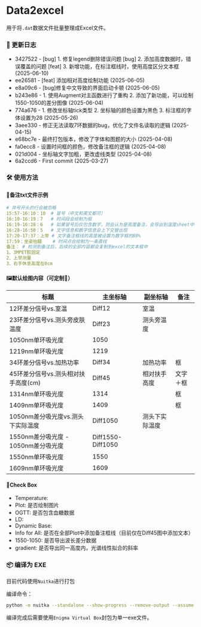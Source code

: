# Data2excel

用于将`.dat`数据文件批量整理成Excel文件。

### 📝 更新日志

* 3427522 - [bug]  1. 修复legend删除错误问题 [bug]  2. 添加高度数据时，错误覆盖的问题 [feat] 3. 新增功能，在标注框线时，使用高度区分文本框 (2025-06-10)
* ee26581 - [feat] 添加相对高度绘制功能 (2025-06-05)
* e8a09c6 - [bug]修复中文导致的界面启动卡顿 (2025-06-05)
* b243e86 - 1. 使用Augment对主函数进行了重构 2. 添加了新功能，可以绘制1550-1050的差分图像 (2025-06-04)
* 774a676 - 1. 修改坐标轴tick类型 2. 坐标轴的颜色设置为黑色 3. 标注框的字体设置为28 (2025-05-26)
* 3aee330 - 修正无法读取7环数据的bug，优化了文件名读取的逻辑 (2025-04-15)
* e68bc7e - 最终打包版本，修改了字体和图题的大小 (2025-04-08)
* fa0ecc8 - 设置时间框的颜色，修改备注框的逻辑 (2025-04-08)
* 021d004 - 坐标轴文字加粗，更改虚线类型 (2025-04-08)
* 6a2ccd6 - First commit (2025-03-27)

### 🛠️ 使用方法

#### 📝备注txt文件示例

```yaml
# 井号开头的行会被忽略
15:57-16:10：10	# 冒号（中文和英文都可）
16:10-16:19：7	# 时间段会绘制为框
16:19-16:28：6	# 如果冒号后仅包含数字，则会认为是高度备注，会导出到温度sheet中
16:28-16:50：5	# 文字信息和数字信息会上下交替出现
17:20-17:37：上举 # 文字备注框线的高度被设置为数字框的80%
17:59：坐姿抬腿	  # 时间点会绘制为一条直线
备注：	# 检测到备注后，后续的全部内容都会复制到excel的文本框中
1、3MPET胶固定
2、上举测量
3、右手休息高度在0cm
```

#### 🖼️默认绘图内容（可定制🫡）

| 标题                                | 主坐标轴          | 副坐标轴       | 备注     |
| ----------------------------------- | ----------------- | -------------- | -------- |
| 12环差分信号vs.室温                 | Diff12            | 室温           |          |
| 23环差分信号vs.测头旁皮肤温度       | Diff23            | 测头旁温度     |          |
| 1050nm单环吸光度                    | 1050              |                |          |
| 1219nm单环吸光度                    | 1219              |                |          |
| 34环差分信号vs.加热功率             | Diff34            | 加热功率       | 框       |
| 45环差分信号vs.测头相对扶手高度(cm) | Diff45            | 相对扶手高度   | 文字＋框 |
| 1314nm单环吸光度                    | 1314              |                | 框       |
| 1409nm单环吸光度                    | 1409              |                | 框       |
| 1050nm差分吸光度vs.测头下实际温度   | Diff1050          | 测头下实际温度 |          |
| 1550nm差分吸光度 - 1050nm差分吸光度 | Diff1550-Diff1050 |                |          |
| 1550nm单环吸光度                    | 1550              |                |          |
| 1609nm单环吸光度                    | 1609              |                |          |



#### 🔘Check Box

- Temperature: 
- Plot: 是否绘制图片
- OGTT: 是否包含血糖数据
- LD: 
- Dynamic Base: 
- Info for All: 是否在全部Plot中添加备注框线（目前仅在Diff45图中添加文本）
- 1550-1050: 是否导出波长差分数据
- gradient: 是否导出同一高度内，光谱线性拟合的斜率

### 📦 编译为 EXE

目前代码使用`Nuitka`进行打包

编译命令：

 ```bash
 python -m nuitka --standalone --show-progress --remove-output --assume-yes-for-downloads --output-dir="D:\build" --main="data2excel.py" --windows-icon-from-ico="favicon01.ico" --enable-plugin=pyqt6 --windows-console-mode=disable
 ```

编译完成后需要使用`Enigma Virtual Box`封包为单一exe文件。